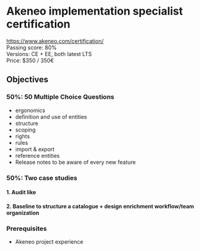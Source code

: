 # Akeneo implementation specialist certification

https://www.akeneo.com/certification/   
Passing score: 80%   
Versions: CE + EE, both latest LTS   
Price: $350 / 350€   


## Objectives

### 50%: 50 Multiple Choice Questions

- ergonomics
- definition and use of entities
- structure
- scoping
- rights
- rules
- import & export
- reference entities
- Release notes to be aware of every new feature

### 50%: Two case studies

#### 1. Audit like

#### 2. Baseline to structure a catalogue + design enrichment workflow/team organization


### Prerequisites

- Akeneo project experience
